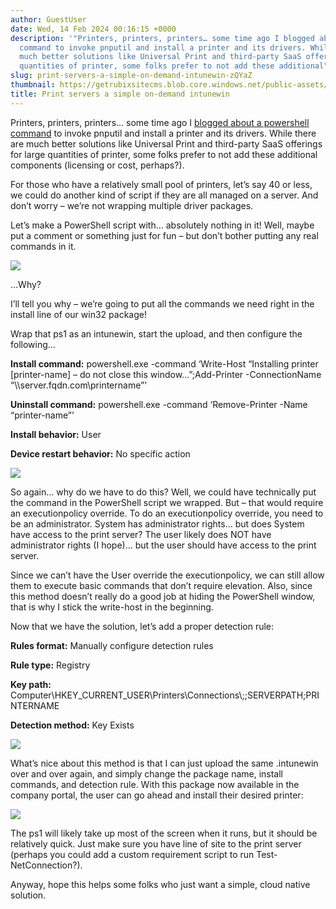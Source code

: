 ```yaml
---
author: GuestUser
date: Wed, 14 Feb 2024 00:16:15 +0000
description: '"Printers, printers, printers… some time ago I blogged about a powershell
  command to invoke pnputil and install a printer and its drivers. While there are
  much better solutions like Universal Print and third-party SaaS offerings for large
  quantities of printer, some folks prefer to not add these additional"'
slug: print-servers-a-simple-on-demand-intunewin-zQYaZ
thumbnail: https://getrubixsitecms.blob.core.windows.net/public-assets/content/v1/thumbnails/print-servers-a-simple-on-demand-intunewin-zQYaZ_thumbnail.jpg
title: Print servers a simple on-demand intunewin
---
```


Printers, printers, printers… some time ago I [blogged about a powershell command](https://www.getrubix.com/blog/deploy-individual-printers-with-intune?rq=printer) to invoke pnputil and install a printer and its drivers. While there are much better solutions like Universal Print and third-party SaaS offerings for large quantities of printer, some folks prefer to not add these additional components (licensing or cost, perhaps?).

For those who have a relatively small pool of printers, let’s say 40 or less, we could do another kind of script if they are all managed on a server. And don’t worry – we’re not wrapping multiple driver packages.

Let’s make a PowerShell script with… absolutely nothing in it! Well, maybe put a comment or something just for fun – but don’t bother putting any real commands in it.

![](https://getrubixsitecms.blob.core.windows.net/public-assets/content/v1/5dd365a31aa1fd743bc30b8e/69c62aa7-9423-4ea6-aaea-98aaf0c8c090/blog1.png)

…Why? 

I’ll tell you why – we’re going to put all the commands we need right in the install line of our win32 package!

Wrap that ps1 as an intunewin, start the upload, and then configure the following…

**Install command:** powershell.exe -command ‘Write-Host “Installing printer \[printer-name\] – do not close this window…”;Add-Printer -ConnectionName “\\\\server.fqdn.com\\printername”'

**Uninstall command:** powershell.exe -command ‘Remove-Printer -Name “printer-name”’

**Install behavior:** User

**Device restart behavior:** No specific action

![](https://getrubixsitecms.blob.core.windows.net/public-assets/content/v1/5dd365a31aa1fd743bc30b8e/9ddef4db-9c96-429e-81b8-36f8f74da089/blog2.png)

So again… why do we have to do this? Well, we could have technically put the command in the PowerShell script we wrapped. But – that would require an executionpolicy override. To do an executionpolicy override, you need to be an administrator. System has administrator rights… but does System have access to the print server? The user likely does NOT have administrator rights (I hope)… but the user should have access to the print server.

Since we can’t have the User override the executionpolicy, we can still allow them to execute basic commands that don’t require elevation. Also, since this method doesn’t really do a good job at hiding the PowerShell window, that is why I stick the write-host in the beginning.

Now that we have the solution, let’s add a proper detection rule:

**Rules format:** Manually configure detection rules

**Rule type:** Registry

**Key path:** Computer\\HKEY\_CURRENT\_USER\\Printers\\Connections\\;;SERVERPATH;PRINTERNAME

**Detection method:** Key Exists

![](https://getrubixsitecms.blob.core.windows.net/public-assets/content/v1/5dd365a31aa1fd743bc30b8e/6abfdc4a-ce37-486f-907c-435e5eec3964/blog_detect.png)

What’s nice about this method is that I can just upload the same .intunewin over and over again, and simply change the package name, install commands, and detection rule. With this package now available in the company portal, the user can go ahead and install their desired printer:

![](https://getrubixsitecms.blob.core.windows.net/public-assets/content/v1/5dd365a31aa1fd743bc30b8e/3603eb96-1abc-4ec2-b3c7-0af93590d242/blog4.png)

The ps1 will likely take up most of the screen when it runs, but it should be relatively quick. Just make sure you have line of site to the print server (perhaps you could add a custom requirement script to run Test-NetConnection?).

Anyway, hope this helps some folks who just want a simple, cloud native solution.
